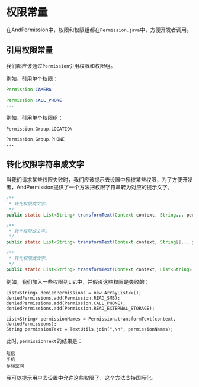 # 权限常量

在AndPermission中，权限和权限组都在`Permission.java`中，方便开发者调用。

## 引用权限常量
我们都应该通过`Permission`引用权限和权限组。

例如，引用单个权限：
```java
Permission.CAMERA

Permission.CALL_PHONE
...
```

例如，引用单个权限组：
```
Permission.Group.LOCATION

Permission.Group.PHONE
...
```

## 转化权限字符串成文字
当我们请求某些权限失败时，我们应该提示去设置中授权某些权限，为了方便开发者，AndPermission提供了一个方法把权限字符串转为对应的提示文字。
```java
/**
 * 转化权限成文字。
 */
public static List<String> transformText(Context context, String... permissions);

/**
 * 转化权限成文字。
 */
public static List<String> transformText(Context context, String[]... groups);

/**
 * 转化权限成文字。
 */
public static List<String> transformText(Context context, List<String> permissions)；
```

例如，我们加入一些权限到List中，并假设这些权限是失败的：
```
List<String> deniedPermissions = new ArrayList<>();
deniedPermissions.add(Permission.READ_SMS);
deniedPermissions.add(Permission.CALL_PHONE);
deniedPermissions.add(Permission.READ_EXTERNAL_STORAGE);

List<String> permissionNames = Permission.transformText(context, deniedPermissions);
String permissionText = TextUtils.join(",\n", permissionNames);
```

此时, `permissionText`的结果是：
```text
短信
手机
存储空间
```
我可以提示用户去设置中允许这些权限了，这个方法支持国际化。